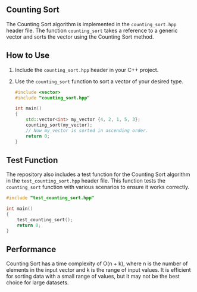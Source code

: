 ## Counting Sort

The Counting Sort algorithm is implemented in the `counting_sort.hpp` header file. The function `counting_sort` takes a reference to a generic vector and sorts the vector using the Counting Sort method.

## How to Use

1. Include the `counting_sort.hpp` header in your C++ project.

2. Use the `counting_sort` function to sort a vector of your desired type.

   ```cpp
   #include <vector>
   #include "counting_sort.hpp"

   int main()
   {
       std::vector<int> my_vector {4, 2, 1, 5, 3};
       counting_sort(my_vector);
       // Now my_vector is sorted in ascending order.
       return 0;
   }
   ```

## Test Function

The repository also includes a test function for the Counting Sort algorithm in the `test_counting_sort.hpp` header file. This function tests the `counting_sort` function with various scenarios to ensure it works correctly.

```cpp
#include "test_counting_sort.hpp"

int main()
{
    test_counting_sort();
    return 0;
}
```

## Performance

Counting Sort has a time complexity of O(n + k), where n is the number of elements in the input vector and k is the range of input values. It is efficient for sorting data with a small range of values, but it may not be the best choice for large datasets.